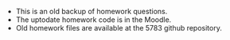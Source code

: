 * This is an old backup of homework questions.
* The uptodate homework code is in the Moodle.
* Old homework files are available at the 5783 github repository.
  